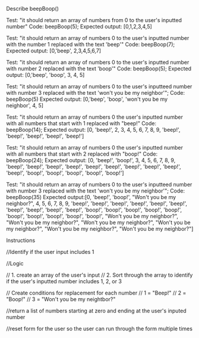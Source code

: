 Describe beepBoop()

Test: "it should return an array of numbers from 0 to the user's inputted number"
Code: beepBoop(5);
Expected output: [0,1,2,3,4,5]

Test: "it should return an array of numbers 0 to the user's inputted number with the number 1 replaced with the text 'beep'"
Code: beepBoop(7);
Expected output: [0,'beep', 2,3,4,5,6,7]

Test: "it should return an array of numbers 0 to the user's inputted number with number 2 replaced with the text 'boop'"
Code: beepBoop(5);
Expected output: [0,'beep', 'boop', 3, 4, 5]

Test: "it should return an array of numbers 0 to the user's inputteed number with number 3 replaced with the text 'won't you be my neighbor'";
Code: beepBoop(5)
Expected output: [0,'beep', 'boop', 'won't you be my neighbor', 4, 5]

Test: "it should return an array of numbers 0 the user's inputted number with all numbers that start with 1 replaced with "beep!"
Code: beepBoop(14);
Expected output: [0, 'beep!', 2, 3, 4, 5, 6, 7, 8, 9, 'beep!', 'beep!', 'beep!', 'beep!', 'beep!']

Test: "it should return an array of numbers 0 the user's inputted number with all numbers that start with 2 replaced with "boop!"
Code: beepBoop(24);
Expected output: [0, 'beep!', 'boop!', 3, 4, 5, 6, 7, 8, 9, 'beep!', 'beep!', 'beep!', 'beep!', 'beep!', 'beep!', 'beep!', 'beep!', 'beep!', 'beep!', 'boop!', 'boop!', 'boop!', 'boop!', 'boop!']

Test: "it should return an array of numbers 0 to the user's inputteed number with number 3 replaced with the text 'won't you be my neighbor'";
Code: beepBoop(35)
Expected output:[0, 'beep!', 'boop!', "Won't you be my neighbor?", 4, 5, 6, 7, 8, 9, 'beep!', 'beep!', 'beep!', 'beep!', 'beep!', 'beep!', 'beep!', 'beep!', 'beep!', 'beep!', 'boop!', 'boop!', 'boop!', 'boop!', 'boop!', 'boop!', 'boop!', 'boop!', 'boop!', 'boop!', "Won't you be my neighbor?", "Won't you be my neighbor?", "Won't you be my neighbor?", "Won't you be my neighbor?", "Won't you be my neighbor?", "Won't you be my neighbor?"]

Instructions

//Identify if the user input includes 1

//Logic

// 1. create an array of the user's input
// 2. Sort through the array to identify if the user's inputted number includes 1, 2, or 3

// Create conditions for replacement for each number
// 1 = "Beep!"
// 2 = "Boop!"
// 3 = "Won't you be my neightbor?"

//return a list of numbers starting at zero and ending at the user's inputed number

//reset form for the user so the user can run through the form multiple times
